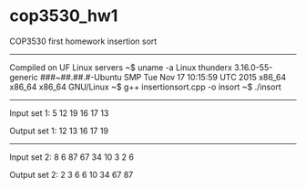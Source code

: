# cop3530_hw1
COP3530 first homework insertion sort

-------------------------------------
Compiled on UF Linux servers
~$ uname -a
Linux thunderx 3.16.0-55-generic ###~##.##.#-Ubuntu SMP Tue Nov 17 10:15:59 UTC 2015 x86_64 x86_64 x86_64 GNU/Linux
~$ g++ insertionsort.cpp -o insort
~$ ./insort

-------------------------------------
Input set 1:
5
12
19
16
17
13

Output set 1:
12
13
16
17
19

-------------------------------------
Input set 2:
8
6
87
67
34
10
3
2
6

Output set 2:
2
3
6
6
10
34
67
87
